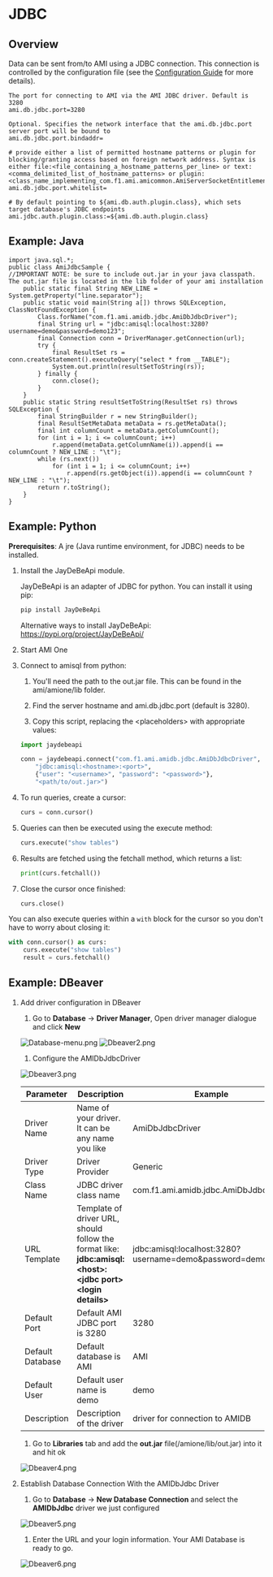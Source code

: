 # JDBC

## Overview

Data can be sent from/to AMI using a JDBC connection. This connection is controlled by the configuration file (see the [Configuration Guide](../configuration_guide/center.md) for more details).

```
The port for connecting to AMI via the AMI JDBC driver. Default is 3280
ami.db.jdbc.port=3280

Optional. Specifies the network interface that the ami.db.jdbc.port server port will be bound to
ami.db.jdbc.port.bindaddr=

# provide either a list of permitted hostname patterns or plugin for blocking/granting access based on foreign network address. Syntax is either file:<file_containing_a_hostname_patterns_per_line> or text:<comma_delimited_list_of_hostname_patterns> or plugin:<class_name_implementing_com.f1.ami.amicommon.AmiServerSocketEntitlementsPlugin>
ami.db.jdbc.port.whitelist=

# By default pointing to ${ami.db.auth.plugin.class}, which sets target database's JDBC endpoints
ami.jdbc.auth.plugin.class:=${ami.db.auth.plugin.class}
```

## Example: Java

``` amiscript
import java.sql.*;
public class AmiJdbcSample {
//IMPORTANT NOTE: be sure to include out.jar in your java classpath. The out.jar file is located in the lib folder of your ami installation
    public static final String NEW_LINE = System.getProperty("line.separator");
    public static void main(String a[]) throws SQLException, ClassNotFoundException {
        Class.forName("com.f1.ami.amidb.jdbc.AmiDbJdbcDriver");
        final String url = "jdbc:amisql:localhost:3280?username=demo&password=demo123";
        final Connection conn = DriverManager.getConnection(url);
        try {
            final ResultSet rs = conn.createStatement().executeQuery("select * from __TABLE");
            System.out.println(resultSetToString(rs));
        } finally {
            conn.close();
        }
    }
    public static String resultSetToString(ResultSet rs) throws SQLException {
        final StringBuilder r = new StringBuilder();
        final ResultSetMetaData metaData = rs.getMetaData();
        final int columnCount = metaData.getColumnCount();
        for (int i = 1; i <= columnCount; i++)
            r.append(metaData.getColumnName(i)).append(i == columnCount ? NEW_LINE : "\t");
        while (rs.next())
            for (int i = 1; i <= columnCount; i++)
                r.append(rs.getObject(i)).append(i == columnCount ? NEW_LINE : "\t");
        return r.toString();
    }
}
```

## Example: Python

**Prerequisites**: A jre (Java runtime environment, for JDBC) needs to be installed.

1. Install the JayDeBeApi module.

	JayDeBeApi is an adapter of JDBC for python. You can install it using pip:
	
	``` sh
	pip install JayDeBeApi
	```
	
	Alternative ways to install JayDeBeApi: <https://pypi.org/project/JayDeBeApi/>

1. Start AMI One

1. Connect to amisql from python:

	1. You'll need the path to the out.jar file. This can be found in the ami/amione/lib folder.
	
	1. Find the server hostname and ami.db.jdbc.port (default is 3280).
	
	1. Copy this script, replacing the <placeholders\> with appropriate values:

	``` python
	import jaydebeapi
	
	conn = jaydebeapi.connect("com.f1.ami.amidb.jdbc.AmiDbJdbcDriver",
		"jdbc:amisql:<hostname>:<port>",
		{"user": "<username>", "password": "<password>"},
		"<path/to/out.jar>")
	```

1. To run queries, create a cursor:

	``` python
	curs = conn.cursor()
	```

1. Queries can then be executed using the execute method:

	``` python
	curs.execute("show tables")
	```

1. Results are fetched using the fetchall method, which returns a list:

	``` python
	print(curs.fetchall())
	```

1. Close the cursor once finished:

	``` python
	curs.close()
	```

You can also execute queries within a `with` block for the cursor so you don't have to worry about closing it:

``` python
with conn.cursor() as curs:
	curs.execute("show tables")
	result = curs.fetchall()
```



## Example: DBeaver

1. Add driver configuration in DBeaver

	1. Go to **Database** -\> **Driver Manager**, Open driver manager dialogue and click **New**
	
	![](../resources/legacy_mediawiki/Database-menu.png "Database-menu.png") ![](../resources/legacy_mediawiki/Dbeaver2.png "Dbeaver2.png")

	1. Configure the AMIDbJdbcDriver

	![](../resources/legacy_mediawiki/Dbeaver3.png "Dbeaver3.png")
	
	|Parameter |Description |Example |
	| ----------- | ----------- | ----------- |
	|Driver Name |Name of your driver. It can be any name you like |AmiDbJdbcDriver |
	|Driver Type |Driver Provider |Generic |
	|Class Name |JDBC driver class name |com.f1.ami.amidb.jdbc.AmiDbJdbcDriver |
	|URL Template |Template of driver URL, should follow the format like: **jdbc:amisql:<host\>:<jdbc port\><login details\>** |jdbc:amisql:localhost:3280?username=demo&password=demo123 |
	|Default Port |Default AMI JDBC port is 3280 |3280 |
	|Default Database |Default database is AMI |AMI |
	|Default User |Default user name is demo |demo |
	|Description |Description of the driver |driver for connection to AMIDB|

	1. Go to **Libraries** tab and add the **out.jar** file(/amione/lib/out.jar) into it and hit ok
	
	![](../resources/legacy_mediawiki/Dbeaver4.png "Dbeaver4.png")

1. Establish Database Connection With the AMIDbJdbc Driver

	1. Go to **Database** -\> **New Database Connection** and select the **AMIDbJdbc** driver we just configured  
	
	![](../resources/legacy_mediawiki/Dbeaver5.png "Dbeaver5.png")
	
	1. Enter the URL and your login information. Your AMI Database is ready to go.
	
	![](../resources/legacy_mediawiki/Dbeaver6.png "Dbeaver6.png")
